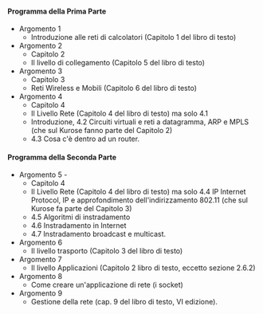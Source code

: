 #### Programma della Prima Parte
- Argomento 1
  -  Introduzione alle reti di calcolatori (Capitolo 1 del libro di testo)
- Argomento 2 
  - Capitolo 2
  -  Il livello di collegamento (Capitolo 5 del libro di testo)
- Argomento 3 
  -  Capitolo 3 
  -  Reti Wireless e Mobili (Capitolo 6 del libro di testo)
- Argomento 4 
  - Capitolo 4
  -  Il Livello Rete (Capitolo 4 del libro di testo) ma solo 4.1
  -  Introduzione, 4.2 Circuiti virtuali e reti a datagramma, ARP e MPLS (che sul Kurose fanno parte del Capitolo 2)
  - 4.3 Cosa c'è dentro ad un router.

#### Programma della Seconda Parte
- Argomento 5 - 
  - Capitolo 4
  - Il Livello Rete (Capitolo 4 del libro di testo) ma solo 4.4 IP Internet Protocol, IP e approfondimento dell'indirizzamento 802.11 (che sul Kurose fa parte del
Capitolo 3)
  - 4.5 Algoritmi di instradamento
  - 4.6 Instradamento in Internet
  - 4.7 Instradamento
broadcast e multicast.
- Argomento 6 
  - Il livello trasporto (Capitolo 3 del libro di testo)
- Argomento 7 
  - Il livello Applicazioni (Capitolo 2 libro di testo, eccetto sezione 2.6.2)
- Argomento 8 
  - Come creare un'applicazione di rete (i socket)
- Argomento 9 
  - Gestione della rete (cap. 9 del libro di testo, VI edizione). 